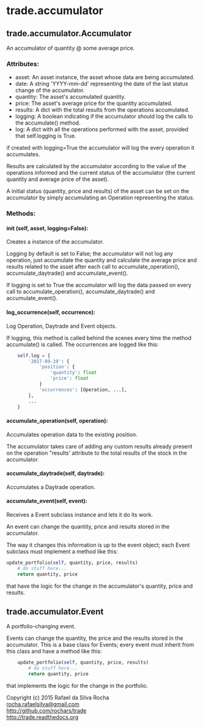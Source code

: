 # trade.accumulator

## trade.accumulator.Accumulator
An accumulator of quantity @ some average price.

### Attributes:
+ asset: An asset instance, the asset whose data are being accumulated.
+ date: A string 'YYYY-mm-dd' representing the date of the last status change of the accumulator.
+ quantity: The asset's accumulated quantity.
+ price: The asset's average price for the quantity accumulated.
+ results: A dict with the total results from the operations accumulated.
+ logging: A boolean indicating if the accumulator should log the calls to the accumulate() method.
+ log: A dict with all the operations performed with the asset, provided that self.logging is True.

if created with logging=True the accumulator will log the every
operation it accumulates.

Results are calculated by the accumulator according to the value
of the operations informed and the current status of the
accumulator (the current quantity and average price of the asset).

A initial status (quantity, price and results) of the asset can be set on the
accumulator by simply accumulating an Operation representing the status.

### Methods:

#### init (self, asset, logging=False):
Creates a instance of the accumulator.

Logging by default is set to False; the accumulator will not log any operation,
just accumulate the quantity and calculate the average price and results related
to the asset after each call to accumulate_operation(), accumulate_daytrade()
and accumulate_event().

If logging is set to True the accumulator will log the data passed on every call
to accumulate_operation(), accumulate_daytrade() and accumulate_event().

#### log_occurrence(self, occurrence):
Log Operation, Daytrade and Event objects.

If logging, this method is called behind the scenes every
time the method accumulate() is called. The occurrences are
logged like this:
```python
    self.log = {
        '2017-09-19': {
            'position': {
                'quantity': float
                'price': float
            }
            'occurrences': [Operation, ...],
        },
        ...
    }
```
#### accumulate_operation(self, operation):
Accumulates operation data to the existing position.

The accumulator takes care of adding any custom results already
present on the operation "results' attribute to the total
results of the stock in the accumulator.

#### accumulate_daytrade(self, daytrade):
Accumulates a Daytrade operation.

#### accumulate_event(self, event):
Receives a Event subclass instance and lets it do its work.

An event can change the quantity, price and results stored in
the accumulator.

The way it changes this information is up to the event object;
each Event subclass must implement a method like this:

```python
update_portfolio(self, quantity, price, results)
    # do stuff here...
    return quantity, price
```

that have the logic for the change in the accumulator's
quantity, price and results.


## trade.accumulator.Event
A portfolio-changing event.

Events can change the quantity, the price and the results stored in
the accumulator. This is a base class for Events; every event must
inherit from this class and have a method like this:

```python
    update_portfolio(self, quantity, price, results)
        # do stuff here...
        return quantity, price
```
that implements the logic for the change in the portfolio.


Copyright (c) 2015 Rafael da Silva Rocha  
rocha.rafaelsilva@gmail.com  
http://github.com/rochars/trade  
http://trade.readthedocs.org  
